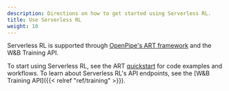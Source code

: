 ```yaml
---
description: Directions on how to get started using Serverless RL.
title: Use Serverless RL
weight: 10
---
```


Serverless RL is supported through [OpenPipe's ART framework](https://art.openpipe.ai/getting-started/about) and the W&B Training API. 

To start using Serverless RL, see the ART [quickstart](https://art.openpipe.ai/getting-started/quick-start) for code examples and workflows. To learn about Serverless RL's API endpoints, see the [W&B Training API]({{< relref "ref/training" >}}).